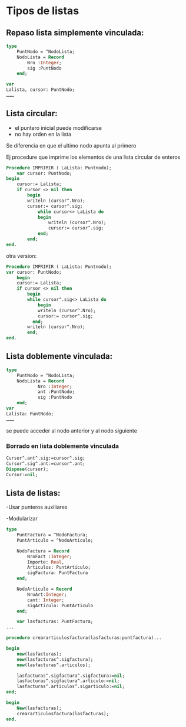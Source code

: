 # Tipos de listas

## Repaso lista simplemente vinculada:

```pascal
type
	PuntNodo = ^NodoLista;
	NodoLista = Record
		Nro :Integer;
		sig :PuntNodo
	end;

var
Lalista, cursor: PuntNodo;
………
```

## Lista circular:

- el puntero inicial puede modificarse
- no hay orden en la lista

Se diferencia en que el ultimo nodo apunta al primero

Ej procedure que imprime los elementos de una lista circular de enteros

```pascal
Procedure IMPRIMIR ( LaLista: Puntnodo);
	var cursor: PuntNodo;
begin
	cursor:= Lalista;
	if cursor <> nil then
		begin
		writeln (cursor^.Nro);
		cursor:= cursor^.sig;
			while cursor<> LaLista do
			begin
				writeln (cursor^.Nro);
				cursor:= cursor^.sig;
			end;
		end;
end.
```

otra version:

```pascal
Procedure IMPRIMIR ( LaLista: Puntnodo);
var cursor: PuntNodo;
	begin
	cursor:= Lalista;
	if cursor <> nil then
		begin
		while cursor^.sig<> LaLista do
			begin
			writeln (cursor^.Nro);
			cursor:= cursor^.sig;
		  end;
		writeln (cursor^.Nro);
		end;
end.
```

## Lista doblemente vinculada:

```pascal
type
	PuntNodo = ^NodoLista;
	NodoLista = Record
			Nro :Integer;
			ant :PuntNodo;
			sig :PuntNodo
	end;
var
Lalista: PuntNodo;
………
```

se puede acceder al nodo anterior y al nodo siguiente

### Borrado en lista doblemente vinculada

```pascal
Cursor^.ant^.sig:=cursor^.sig;
Cursor^.sig^.ant:=cursor^.ant;
Dispose(cursor);
Cursor:=nil;
```

## Lista de listas:

-Usar punteros auxiliares

-Modularizar

```pascal
type
	PuntFactura = ^NodoFactura;
	PuntArtículo = ^NodoArticulo;

	NodoFactura = Record
		NroFact :Integer;
		Importe: Real,
		Articulos: PuntArtículo;
		sigFactura: PuntFactura
	end;

	NodoArticulo = Record
		NroArt:Integer;
		cant: Integer;
		sigArticulo: PuntArticulo
	end;

	var lasfacturas: PuntFactura;
...
```

```pascal
procedure creararticulosfactura(lasfacturas:puntfactura)...

begin
	new(lasfacturas);
	new(lasfacturas^.sigfactura);
	new(lasfacturas^.articulos);

	lasfacturas^.sigfactura^.sigfactura:=nil;
	lasfacturas^.sigfactura^.articulo:=nil;
	lasfacturas^.articulos^.sigarticulo:=nil;
end;	
```

```pascal
begin
	New(lasfacturas);
	creararticulosfactura(lasfacturas);
end.
```